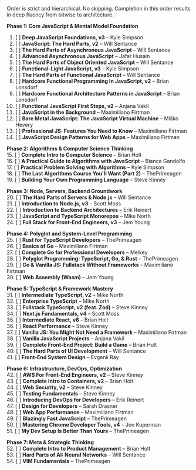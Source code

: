 Order is strict and hierarchical. No skipping. Completion in this order results in deep fluency from bitwise to architecture.

**Phase 1: Core JavaScript & Mental Model Foundation**

1. [ ] **Deep JavaScript Foundations, v3** – Kyle Simpson
2. [ ] **JavaScript: The Hard Parts, v2** – Will Sentance
3. [ ] **The Hard Parts of Asynchronous JavaScript** – Will Sentance
4. [ ] **Advanced Asynchronous JavaScript** – Jafar Husain
5. [ ] **The Hard Parts of Object Oriented JavaScript** – Will Sentance
6. [ ] **Functional-Light JavaScript, v3** – Kyle Simpson
7. [ ] **The Hard Parts of Functional JavaScript** – Will Sentance
8. [ ] **Hardcore Functional Programming in JavaScript, v2** – Brian Lonsdorf
9. [ ] **Hardcore Functional Architecture Patterns in JavaScript** – Brian Lonsdorf
10. [ ] **Functional JavaScript First Steps, v2** – Anjana Vakil
11. [ ] **JavaScript in the Background** – Maximiliano Firtman
12. [ ] **Bare Metal JavaScript: The JavaScript Virtual Machine** – Miško Hevery
13. [ ] **Professional JS: Features You Need to Know** – Maximiliano Firtman
14. [ ] **JavaScript Design Patterns for Web Apps** – Maximiliano Firtman

**Phase 2: Algorithms & Computer Science Thinking**  
15. [ ] **Complete Intro to Computer Science** – Brian Holt  
16. [ ] **A Practical Guide to Algorithms with JavaScript** – Bianca Gandolfo  
17. [ ] **Practical Problem Solving with Algorithms** – Kyle Simpson  
18. [ ] **The Last Algorithms Course You'll Want (Part 2)** – ThePrimeagen  
19. [ ] **Building Your Own Programming Language** – Steve Kinney

**Phase 3: Node, Servers, Backend Groundwork**  
20. [ ] **The Hard Parts of Servers & Node.js** – Will Sentance  
21. [ ] **Introduction to Node.js, v3** – Scott Moss  
22. [ ] **Introduction to Backend Architectures** – Erik Reinert  
23. [ ] **JavaScript and TypeScript Monorepos** – Mike North  
24. [ ] **Full Stack for Front-End Engineers, v3** – Jem Young

**Phase 4: Polyglot and System-Level Programming**  
25. [ ] **Rust for TypeScript Developers** – ThePrimeagen  
26. [ ] **Basics of Go** – Maximiliano Firtman  
27. [ ] **Complete Go for Professional Developers** – Melkey  
28. [ ] **Polyglot Programming: TypeScript, Go, & Rust** – ThePrimeagen  
29. [ ] **Go & Vanilla JS: Fullstack Without Frameworks** – Maximiliano Firtman  
30. [ ] **Web Assembly (Wasm)** – Jem Young

**Phase 5: TypeScript & Framework Mastery**  
31. [ ] **Intermediate TypeScript, v2** – Mike North  
32. [ ] **Enterprise TypeScript** – Mike North  
33. [ ] **Fullstack TypeScript, v2 (feat. Zod)** – Steve Kinney  
34. [ ] **Next.js Fundamentals, v4** – Scott Moss  
35. [ ] **Intermediate React, v6** – Brian Holt  
36. [ ] **React Performance** – Steve Kinney  
37. [ ] **Vanilla JS: You Might Not Need a Framework** – Maximiliano Firtman  
38. [ ] **Vanilla JavaScript Projects** – Anjana Vakil  
39. [ ] **Complete Front-End Project: Build a Game** – Brian Holt  
40. [ ] **The Hard Parts of UI Development** – Will Sentance  
41. [ ] **Front-End System Design** – Evgenii Ray

**Phase 6: Infrastructure, DevOps, Optimization**  
42. [ ] **AWS For Front-End Engineers, v2** – Steve Kinney  
43. [ ] **Complete Intro to Containers, v2** – Brian Holt  
44. [ ] **Web Security, v2** – Steve Kinney  
45. [ ] **Testing Fundamentals** – Steve Kinney  
46. [ ] **Introducing DevOps for Developers** – Erik Reinert  
47. [ ] **Design for Developers** – Sarah Drasner  
48. [ ] **Web App Performance** – Maximiliano Firtman  
49. [ ] **Blazingly Fast JavaScript** – ThePrimeagen  
50. [ ] **Mastering Chrome Developer Tools, v4** – Jon Kuperman  
51. [ ] **My Dev Setup Is Better Than Yours** – ThePrimeagen

**Phase 7: Meta & Strategic Thinking**  
52. [ ] **Complete Intro to Product Management** – Brian Holt  
53. [ ] **Hard Parts of AI: Neural Networks** – Will Sentance  
54. [ ] **VIM Fundamentals** – ThePrimeagen
